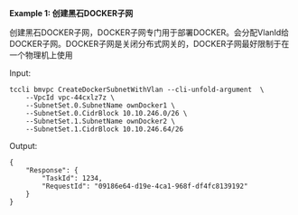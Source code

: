 **Example 1: 创建黑石DOCKER子网**

创建黑石DOCKER子网，DOCKER子网专门用于部署DOCKER。会分配VlanId给DOCKER子网。DOCKER子网是关闭分布式网关的，DOCKER子网最好限制于在一个物理机上使用

Input: 

```
tccli bmvpc CreateDockerSubnetWithVlan --cli-unfold-argument  \
    --VpcId vpc-44cxlz7z \
    --SubnetSet.0.SubnetName ownDocker1 \
    --SubnetSet.0.CidrBlock 10.10.246.0/26 \
    --SubnetSet.1.SubnetName ownDocker2 \
    --SubnetSet.1.CidrBlock 10.10.246.64/26
```

Output: 
```
{
    "Response": {
        "TaskId": 1234,
        "RequestId": "09186e64-d19e-4ca1-968f-df4fc8139192"
    }
}
```

